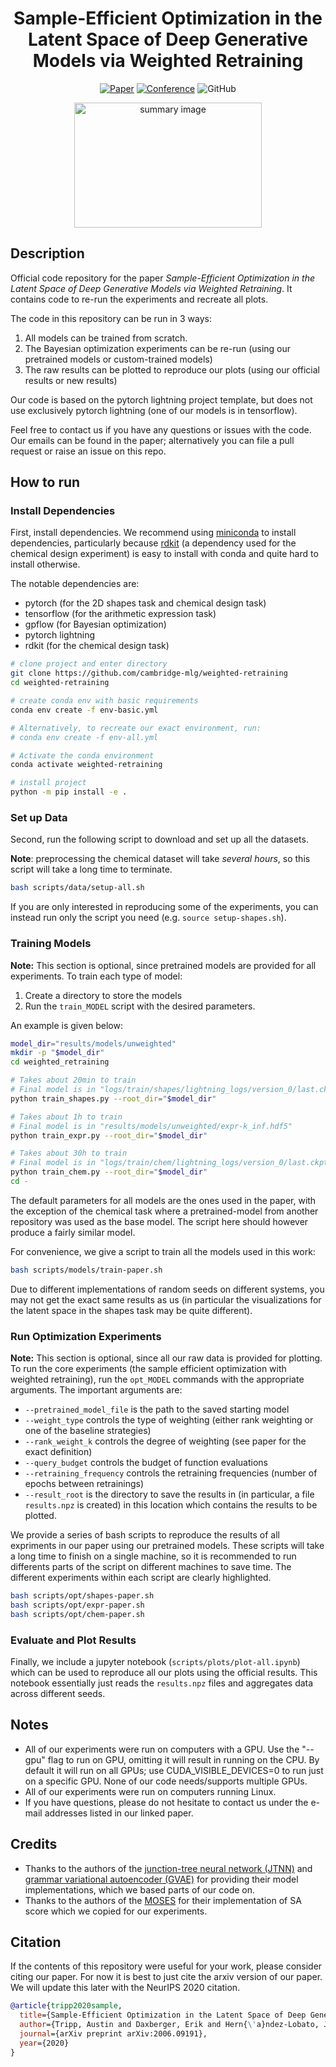 <div align="center">

# Sample-Efficient Optimization in the Latent Space of Deep Generative Models via Weighted Retraining

[![Paper](http://img.shields.io/badge/paper-arxiv.2006.09191-B31B1B.svg)](https://arxiv.org/abs/2006.09191)
[![Conference](http://img.shields.io/badge/NeurIPS-2020-4b44ce.svg)](https://proceedings.neurips.cc//paper/2020/hash/81e3225c6ad49623167a4309eb4b2e75-Abstract.html)
![GitHub](https://img.shields.io/github/license/cambridge-mlg/weighted-retraining)

<img src="assets/summary-img.png"
     alt="summary image"
     width="300" height="200" />

</div>

## Description

Official code repository for the paper
_Sample-Efficient Optimization in the Latent Space of Deep Generative Models via Weighted Retraining_.
It contains code to re-run the experiments and recreate all plots.

The code in this repository can be run in 3 ways:

1. All models can be trained from scratch.
2. The Bayesian optimization experiments can be re-run (using our pretrained models or custom-trained models)
3. The raw results can be plotted to reproduce our plots (using our official results or new results)

Our code is based on the pytorch lightning project template,
but does not use exclusively pytorch lightning
(one of our models is in tensorflow).

Feel free to contact us if you have any questions or issues with the code.
Our emails can be found in the paper; alternatively you can file a pull request or raise an issue on this repo.

## How to run

### Install Dependencies

First, install dependencies.
We recommend using [miniconda](https://docs.conda.io/en/latest/miniconda.html) to install dependencies,
particularly because [rdkit](http://www.rdkit.org/)
(a dependency used for the chemical design experiment)
is easy to install with conda and quite hard to install otherwise.

The notable dependencies are:

- pytorch (for the 2D shapes task and chemical design task)
- tensorflow (for the arithmetic expression task)
- gpflow (for Bayesian optimization)
- pytorch lightning
- rdkit (for the chemical design task)

```bash
# clone project and enter directory
git clone https://github.com/cambridge-mlg/weighted-retraining
cd weighted-retraining

# create conda env with basic requirements
conda env create -f env-basic.yml

# Alternatively, to recreate our exact environment, run:
# conda env create -f env-all.yml

# Activate the conda environment
conda activate weighted-retraining

# install project
python -m pip install -e .
```

### Set up Data

Second, run the following script to download and set up all the datasets.

**Note**: preprocessing the chemical dataset will take _several hours_, so this script will take a long time to terminate.

```bash
bash scripts/data/setup-all.sh
```

If you are only interested in reproducing some of the experiments,
you can instead run only the script you need
(e.g. `source setup-shapes.sh`).

### Training Models

**Note:** This section is optional, since pretrained models are provided
for all experiments.
To train each type of model:

1. Create a directory to store the models
2. Run the `train_MODEL` script with the desired parameters.

An example is given below:

```bash
model_dir="results/models/unweighted"
mkdir -p "$model_dir"
cd weighted_retraining

# Takes about 20min to train
# Final model is in "logs/train/shapes/lightning_logs/version_0/last.ckpt"
python train_shapes.py --root_dir="$model_dir"

# Takes about 1h to train
# Final model is in "results/models/unweighted/expr-k_inf.hdf5"
python train_expr.py --root_dir="$model_dir"

# Takes about 30h to train
# Final model is in "logs/train/chem/lightning_logs/version_0/last.ckpt"
python train_chem.py --root_dir="$model_dir"
cd -
```

The default parameters for all models are the ones used in the paper,
with the exception of the chemical task where a pretrained-model
from another repository was used as the base model.
The script here should however produce a fairly similar model.

For convenience, we give a script to train all the models used in this work:

```bash
bash scripts/models/train-paper.sh
```

Due to different implementations of random seeds on different systems,
you may not get the exact same results as us (in particular the visualizations for the latent space in the shapes task may be quite different).

### Run Optimization Experiments

**Note:** This section is optional,
since all our raw data is provided for plotting.
To run the core experiments
(the sample efficient optimization with weighted retraining),
run the `opt_MODEL` commands with the appropriate arguments.
The important arguments are:

- `--pretrained_model_file` is the path to the saved starting model
- `--weight_type` controls the type of weighting (either rank weighting or one of the baseline strategies)
- `--rank_weight_k` controls the degree of weighting (see paper for the exact definition)
- `--query_budget` controls the budget of function evaluations
- `--retraining_frequency` controls the retraining frequencies (number of epochs between retrainings)
- `--result_root` is the directory to save the results in
  (in particular, a file `results.npz` is created) in this location
  which contains the results to be plotted.

We provide a series of bash scripts to reproduce the results
of all expriments in our paper using our pretrained models.
These scripts will take a long time to finish on a single machine,
so it is recommended to run differents parts of the script on different machines to save time.
The different experiments within each script are clearly highlighted.

```bash
bash scripts/opt/shapes-paper.sh
bash scripts/opt/expr-paper.sh
bash scripts/opt/chem-paper.sh
```

### Evaluate and Plot Results

Finally, we include a jupyter notebook (`scripts/plots/plot-all.ipynb`) which can be used to reproduce all our plots using the official results.
This notebook essentially just reads the `results.npz` files and aggregates data across different seeds.

## Notes

- All of our experiments were run on computers with a GPU.
  Use the "--gpu" flag to run on GPU, omitting it will result in running on the CPU.
  By default it will run on all GPUs; use CUDA_VISIBLE_DEVICES=0
  to run just on a specific GPU.
  None of our code needs/supports multiple GPUs.
- All of our experiments were run on computers running Linux.
- If you have questions, please do not hesitate to contact us under the e-mail addresses listed in our linked paper.

## Credits

- Thanks to the authors of the [junction-tree neural network (JTNN)](https://github.com/wengong-jin/icml18-jtnn) and [grammar variational autoencoder (GVAE)](https://github.com/mkusner/grammarVAE) for providing their model implementations, which we based parts of our code on.
- Thanks to the authors of the [MOSES](https://github.com/molecularsets/moses) for their implementation of SA score which we copied for our experiments.

## Citation

If the contents of this repository were useful for your work, please consider citing our paper.
For now it is best to just cite the arxiv version of our paper.
We will update this later with the NeurIPS 2020 citation.

```bibtex
@article{tripp2020sample,
  title={Sample-Efficient Optimization in the Latent Space of Deep Generative Models via Weighted Retraining},
  author={Tripp, Austin and Daxberger, Erik and Hern{\'a}ndez-Lobato, Jos{\'e} Miguel},
  journal={arXiv preprint arXiv:2006.09191},
  year={2020}
}
```
